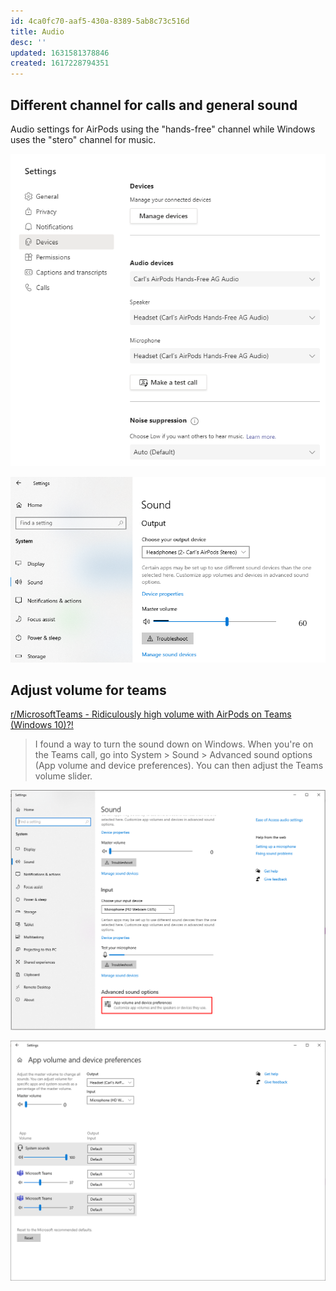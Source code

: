 ```yaml
---
id: 4ca0fc70-aaf5-430a-8389-5ab8c73c516d
title: Audio
desc: ''
updated: 1631581378846
created: 1617228794351
---
```


## Different channel for calls and general sound

Audio settings for AirPods using the "hands-free" channel while Windows uses the "stero" channel for music.

![Screenshot](/assets/images/2021-04-01-08-13-20.png)

![Screenshot](/assets/images/2021-04-01-08-14-29.png)

## Adjust volume for teams

[r/MicrosoftTeams - Ridiculously high volume with AirPods on Teams (Windows 10)?!](https://www.reddit.com/r/MicrosoftTeams/comments/gseyiw/ridiculously_high_volume_with_airpods_on_teams/)

> I found a way to turn the sound down on Windows. When you're on the Teams call, go into System > Sound > Advanced sound options (App volume and device preferences). You can then adjust the Teams volume slider.

![](/assets/images/2021-09-14-11-02-07.png)

![](/assets/images/2021-09-14-11-01-39.png)
